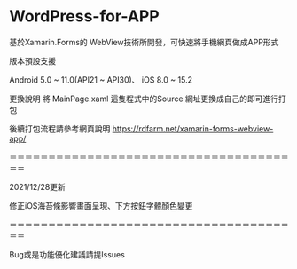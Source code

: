 # WordPress-for-APP
基於Xamarin.Forms的 WebView技術所開發，可快速將手機網頁做成APP形式

版本預設支援

Android 5.0 ~ 11.0(API21 ~ API30)、
iOS 8.0 ~ 15.2

更換說明
將 MainPage.xaml 這隻程式中的Source 網址更換成自己的即可進行打包

後續打包流程請參考網頁說明 
https://rdfarm.net/xamarin-forms-webview-app/

＝＝＝＝＝＝＝＝＝＝＝＝＝＝＝＝＝＝＝＝＝＝＝＝＝＝＝＝＝＝＝＝＝＝＝＝＝＝

2021/12/28更新

修正iOS海苔條影響畫面呈現、下方按鈕字體顏色變更

＝＝＝＝＝＝＝＝＝＝＝＝＝＝＝＝＝＝＝＝＝＝＝＝＝＝＝＝＝＝＝＝＝＝＝＝＝＝

Bug或是功能優化建議請提Issues
